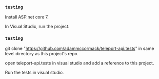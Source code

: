 ### `testing`

Install ASP.net core 7.

In Visual Studio, run the project.

### `testing`

git clone "https://github.com/adammccormack/teleport-api.tests" in same level directory as this project's repo.

open teleport-api.tests in visual studio and add a reference to this project.

Run the tests in visual studio.

